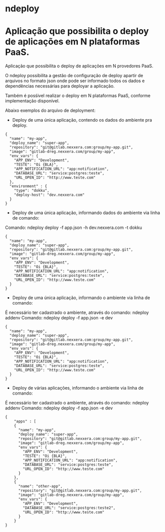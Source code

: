 # ndeploy
Aplicação que possibilita o deploy de aplicações em N plataformas PaaS.
=======
Aplicação que possibilita o deploy de aplicações em N provedores PaaS.

O ndeploy possibilita a gestão de configuração de deploy apartir de arquivos no formato json onde
pode ser informado todos os dados e dependências necessárias para deployar a aplicação.

Também é posśivel realizar o deploy em N plataformas PaaS, conforme implementação disponível.

Abaixo exemplos do arquivo de deployment:

- Deploy de uma única aplicação, contendo os dados do ambiente pra deploy.
```
{
  "name": "my-app",
  "deploy_name": "super-app",
  "repository": "git@gitlab.nexxera.com:group/my-app.git",
  "image": "gitlab-dreg.nexxera.com/group/my-app",
  "env_vars": {
    "APP_ENV": "Development",
    "TESTE": "Oi {BLA}",
    "APP_NOTIFICATION_URL": "app:notification",
    "DATABASE_URL": "service:postgres:teste",
    "URL_OPEN_ID": "http://www.teste.com"
  },
  "environment" : {
    "type": "dokku",
    "deploy-host": "dev.nexxera.com"
  }
}
```

- Deploy de uma única aplicação, informando dados do ambiente via linha de comando:

Comando: ndeploy deploy -f app.json -h dev.nexxera.com -t dokku
```
{
  "name": "my-app",
  "deploy_name": "super-app",
  "repository": "git@gitlab.nexxera.com:group/my-app.git",
  "image": "gitlab-dreg.nexxera.com/group/my-app",
  "env_vars": {
    "APP_ENV": "Development",
    "TESTE": "Oi {BLA}",
    "APP_NOTIFICATION_URL": "app:notification",
    "DATABASE_URL": "service:postgres:teste",
    "URL_OPEN_ID": "http://www.teste.com"
  }
}
```
- Deploy de uma única aplicação, informando o ambiente via linha de comando:

É necessário ter cadastrado o ambiente, através do comando: ndeploy addenv
Comando: ndeploy deploy -f app.json -e dev
```
{
  "name": "my-app",
  "deploy_name": "super-app",
  "repository": "git@gitlab.nexxera.com:group/my-app.git",
  "image": "gitlab-dreg.nexxera.com/group/my-app",
  "env_vars": {
    "APP_ENV": "Development",
    "TESTE": "Oi {BLA}",
    "APP_NOTIFICATION_URL": "app:notification",
    "DATABASE_URL": "service:postgres:teste",
    "URL_OPEN_ID": "http://www.teste.com"
  }
}
```
- Deploy de várias aplicações, informando o ambiente via linha de comando:

É necessário ter cadastrado o ambiente, através do comando: ndeploy addenv
Comando: ndeploy deploy -f app.json -e dev
```
{
    "apps" : [
    {
      "name": "my-app",
      "deploy_name": "super-app",
      "repository": "git@gitlab.nexxera.com:group/my-app.git",
      "image": "gitlab-dreg.nexxera.com/group/my-app",
      "env_vars": {
        "APP_ENV": "Development",
        "TESTE": "Oi {BLA}",
        "APP_NOTIFICATION_URL": "app:notification",
        "DATABASE_URL": "service:postgres:teste",
        "URL_OPEN_ID": "http://www.teste.com"
      }
    },
    {
      "name": "other-app",
      "repository": "git@gitlab.nexxera.com:group/my-app.git",
      "image": "gitlab-dreg.nexxera.com/group/my-app",
      "env_vars": {
        "APP_ENV": "Development",
        "DATABASE_URL": "service:postgres:teste2",
        "URL_OPEN_ID": "http://www.teste.com"
      }
    }
}
```
